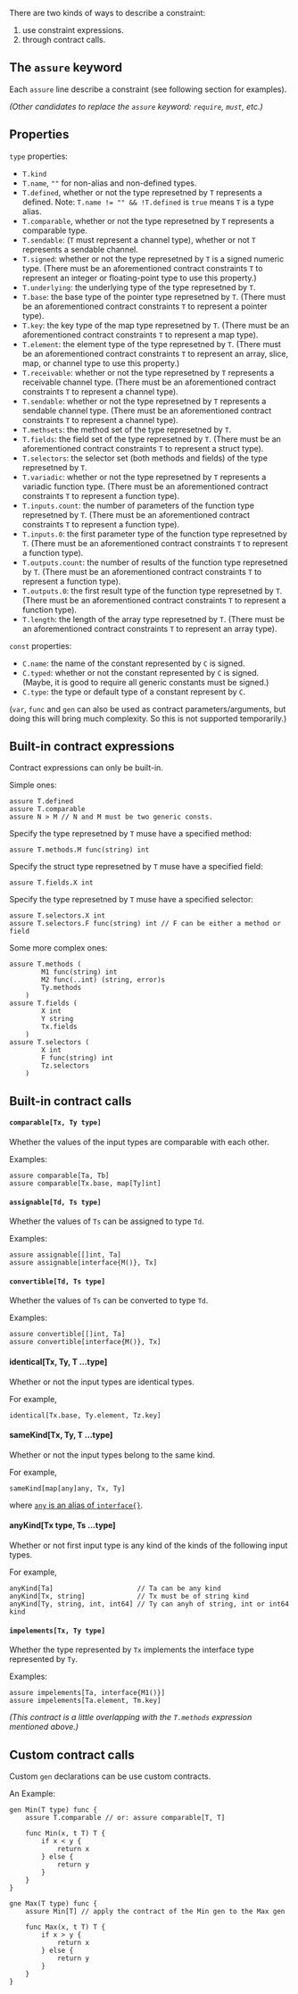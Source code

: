 
There are two kinds of ways to describe a constraint:
1. use constraint expressions.
1. through contract calls.

## The `assure` keyword

Each `assure` line describe a constraint (see following section for examples).

_(Other candidates to replace the `assure` keyword: `require`, `must`, etc.)_

## Properties

`type` properties:
* `T.kind`
* `T.name`, `""` for non-alias and non-defined types.
* `T.defined`, whether or not the type represetned by `T` represents a defined.
   Note: `T.name != "" && !T.defined` is `true` means `T` is a type alias.
* `T.comparable`, whether or not the type represetned by `T` represents a comparable type.
* `T.sendable`: (`T` must represent a channel type), whether or not `T` represents a sendable channel.
* `T.signed`: whether or not the type represetned by `T` is a signed numeric type.
   (There must be an aforementioned contract constraints `T` to represent
   an integer or floating-point type to use this property.)
* `T.underlying`: the underlying type of the type represetned by `T`.
* `T.base`: the base type of the pointer type represetned by `T`.
   (There must be an aforementioned contract constraints `T` to represent
   a pointer type).
* `T.key`: the key type of the map type represetned by `T`.
   (There must be an aforementioned contract constraints `T` to represent
   a map type).
* `T.element`: the element type of the type represetned by `T`.
   (There must be an aforementioned contract constraints `T` to represent
   an array, slice, map, or channel type to use this property.)
* `T.receivable`: whether or not the type represetned by `T` represents a receivable channel type.
   (There must be an aforementioned contract constraints `T` to represent
   a channel type).
* `T.sendable`: whether or not the type represetned by `T` represents a sendable channel type.
   (There must be an aforementioned contract constraints `T` to represent
   a channel type).
* `T.methsets`: the method set of the type represetned by `T`.
* `T.fields`: the field set of the type represetned by `T`.
   (There must be an aforementioned contract constraints `T` to represent
   a struct type).
* `T.selectors`: the selector set (both methods and fields) of the type represetned by `T`.
* `T.variadic`: whether or not the type represetned by `T` represents a variadic function type.
   (There must be an aforementioned contract constraints `T` to represent
   a function type).
* `T.inputs.count`: the number of parameters of the function type represetned by `T`.
   (There must be an aforementioned contract constraints `T` to represent
   a function type).
* `T.inputs.0`: the first parameter type of the function type represetned by `T`.
   (There must be an aforementioned contract constraints `T` to represent
   a function type).
* `T.outputs.count`: the number of results of the function type represetned by `T`.
   (There must be an aforementioned contract constraints `T` to represent
   a function type).
* `T.outputs.0`: the first result type of the function type represetned by `T`.
   (There must be an aforementioned contract constraints `T` to represent
   a function type).
* `T.length`: the length of the array type represetned by `T`.
   (There must be an aforementioned contract constraints `T` to represent
   an array type).

`const` properties:
* `C.name`: the name of the constant represented by `C` is signed.
* `C.typed`: whether or not the constant represented by `C` is signed.
   (Maybe, it is good to require all generic constants must be signed.)
* `C.type`: the type or default type of a constant represent by `C`.

(`var`, `func` and `gen` can also be used as contract parameters/arguments,
but doing this will bring much complexity. So this is not supported temporarily.)

## Built-in contract expressions

Contract expressions can only be built-in.

Simple ones:
```
assure T.defined
assure T.comparable
assure N > M // N and M must be two generic consts.
```

Specify the type represetned by `T` muse have a specified method:
```
assure T.methods.M func(string) int
```

Specify the struct type represetned by `T` muse have a specified field:
```
assure T.fields.X int
```

Specify the type represetned by `T` muse have a specified selector:
```
assure T.selectors.X int
assure T.selectors.F func(string) int // F can be either a method or field
```

Some more complex ones:
```
assure T.methods (
		M1 func(string) int
		M2 func(..int) (string, error)s
		Ty.methods
	)
assure T.fields (
		X int
		Y string
		Tx.fields
	)
assure T.selectors (
		X int
		F func(string) int
		Tz.selectors
	)
```

## Built-in contract calls

#### `comparable[Tx, Ty type]`

Whether the values of the input types are comparable with each other.

Examples:
```
assure comparable[Ta, Tb]
assure comparable[Tx.base, map[Ty]int]
```

#### `assignable[Td, Ts type]`

Whether the values of `Ts` can be assigned to type `Td`.

Examples:
```
assure assignable[[]int, Ta]
assure assignable[interface{M()}, Tx]
```

#### `convertible[Td, Ts type]`

Whether the values of `Ts` can be converted to type `Td`.

Examples:
```
assure convertible[[]int, Ta]
assure convertible[interface{M()}, Tx]
```

#### identical[Tx, Ty, T ...type]

Whether or not the input types are identical types.

For example,
```
identical[Tx.base, Ty.element, Tz.key]
```


#### sameKind[Tx, Ty, T ...type]

Whether or not the input types belong to the same kind.

For example,
```
sameKind[map[any]any, Tx, Ty]
```

where [`any` is an alias of `interface{}`](https://github.com/golang/go/issues/33232).


#### anyKind[Tx type, Ts ...type]

Whether or not first input type is any kind of the kinds of the following input types.

For example,
```
anyKind[Ta]                     // Ta can be any kind
anyKind[Tx, string]             // Tx must be of string kind
anyKind[Ty, string, int, int64] // Ty can anyh of string, int or int64 kind
```

#### `impelements[Tx, Ty type]`

Whether the type represented by `Tx` implements the interface type represented by `Ty`.

Examples:
```
assure impelements[Ta, interface{M1()}]
assure impelements[Ta.element, Tm.key]
```

_(This contract is a little overlapping with the `T.methods` expression mentioned above.)_

## Custom contract calls

Custom `gen` declarations can be use custom contracts.

An Example:
```
gen Min(T type) func {
	assure T.comparable // or: assure comparable[T, T]
	
	func Min(x, t T) T {
		if x < y {
			return x
		} else {
			return y
		}
	}
}

gne Max(T type) func {
	assure Min[T] // apply the contract of the Min gen to the Max gen
	
	func Max(x, t T) T {
		if x > y {
			return x
		} else {
			return y
		}
	}
}
```

